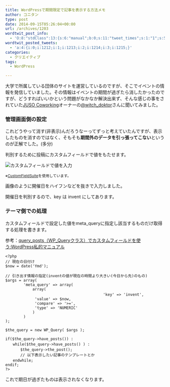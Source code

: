 ```yaml
---
title: WordPressで期間限定で記事を表示する方法メモ
author: コニタン
type: post
date: 2014-09-15T05:26:04+00:00
url: /archives/1203
wordtwit_post_info:
  - 'O:8:"stdClass":13:{s:6:"manual";b:0;s:11:"tweet_times";s:1:"1";s:5:"delay";s:1:"0";s:7:"enabled";s:1:"1";s:10:"separation";i:60;s:7:"version";s:3:"3.7";s:14:"tweet_template";b:0;s:6:"status";i:2;s:6:"result";a:0:{}s:13:"tweet_counter";i:5;s:13:"tweet_log_ids";a:4:{i:0;i:1212;i:1;i:1213;i:2;i:1214;i:3;i:1215;}s:9:"hash_tags";a:0:{}s:8:"accounts";a:1:{i:0;s:6:"skd_nw";}}'
wordtwit_posted_tweets:
  - 'a:4:{i:0;i:1212;i:1;i:1213;i:2;i:1214;i:3;i:1215;}'
categories:
  - クリエイティブ
tags:
  - WordPress

---
```

大学で所属している団体のサイトを運営しているのですが、そこでイベントの情報を発信していました。その情報はイベントの期間が過ぎたら消したかったのですが、どうすればいいかという問題がなかなか解決出来ず、そんな感じの事をされていた<a href="http://juso-coworking.com/" target="_blank">JUSO Coworking</a>オーナーの<a href="https://twitter.com/witch_doktor" target="_blank">@witch_doktor</a>さんに聞いてみました。

<!--more-->

### 管理画面側の設定

これどうやって消す(非表示)んだろうなーってずっと考えていたんですが、表示したものを消すのではなく、そもそも**期間外のデータを引っ張ってこない**というのが正解でした。(多分)

判別するために投稿にカスタムフィールドで値をもたせます。
  
<img src="https://i0.wp.com/peng-note.com/images/2014/09/a578fbf4defb9b145c63f2c986bf68ad.png?fit=346%2C109" alt="カスタムフィールドで値を入力" class="aligncenter size-full wp-image-1206" srcset="https://i0.wp.com/peng-note.com/images/2014/09/a578fbf4defb9b145c63f2c986bf68ad.png?w=346 346w, https://i0.wp.com/peng-note.com/images/2014/09/a578fbf4defb9b145c63f2c986bf68ad.png?resize=300%2C94 300w" sizes="(max-width: 346px) 100vw, 346px" data-recalc-dims="1" />
  
<small>※<a href="https://ja.wordpress.org/plugins/custom-field-suite/" target="_blank">CustomFieldSuite</a>を使用しています。</small>
  
画像のように開催日をハイフンなどを抜きで入力しました。
  
開催日を判別するので、key は invent にしてあります。

### テーマ側での処理

カスタムフィールドで設定した値をmeta_queryに指定し該当するものだけ取得する処理を書きます。

参考：<a href="http://elearn.jp/wpman/column/c20110915_01.html" target="_blank">query_posts（WP_Queryクラス）でカスタムフィールドを使う:WordPress私的マニュアル</a>

    
    <?php
    // 現在の日付け
    $now = date('Ymd');
    
    // 引き出す情報の指定(inventの値が現在の時間より大きい(今日から先)のもの)
    $args = array(
            'meta_query' => array(
                array( 
    　　　　　　　　　　　　　　　　　　　　　　　　　　'key' => 'invent',
                 'value' => $now,
                 'compare' => '>=',
                 'type' => 'NUMERIC'
                )
            )
    );
    
    $the_query = new WP_Query( $args );
    
    if($the_query->have_posts()) :
    　　while($the_query->have_posts() ) :
    　　　　$the_query->the_post();
    　　　　// 以下表示したい記事のテンプレートとか
    　　endwhile;
    endif;
    ?>
    

これで期日が過ぎたものは表示されなくなります。